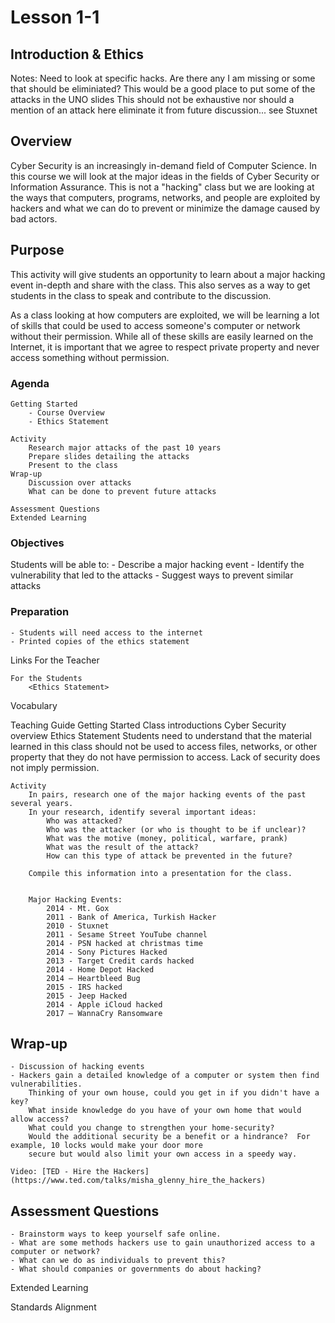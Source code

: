 # Lesson 1-1
## Introduction & Ethics

Notes:
	Need to look at specific hacks. 
		Are there any I am missing or some that should be eliminiated?
		This would be a good place to put some of the attacks in the UNO slides
		This should not be exhaustive nor should a mention of an attack here eliminate it from future discussion... see Stuxnet
	
## Overview
Cyber Security is an increasingly in-demand field of Computer Science. In this course we will look at the major ideas in the fields of Cyber Security or Information Assurance. This is not a "hacking" class but we are looking at the ways that computers, programs, networks, and people are exploited by hackers and what we can do to prevent or minimize the damage caused by bad actors.
	
	
## Purpose
This activity will give students an opportunity to learn about a major hacking event in-depth and share with the class. This also serves as a way to get students in the class to speak and contribute to the discussion.  
	
As a class looking at how computers are exploited, we will be learning a lot of skills that could be used to access someone's computer or network without their permission.  While all of these skills are easily learned on the Internet, it is important that we agree to respect private property and never access something without permission.
	
	
### Agenda
	
	Getting Started
		- Course Overview
		- Ethics Statement
		
	Activity
		Research major attacks of the past 10 years
		Prepare slides detailing the attacks
		Present to the class
	Wrap-up
		Discussion over attacks
		What can be done to prevent future attacks
		
	Assessment Questions
	Extended Learning
	
### Objectives
Students will be able to:
	- Describe a major hacking event
	- Identify the vulnerability that led to the attacks
	- Suggest ways to prevent similar attacks
	
### Preparation
	- Students will need access to the internet
	- Printed copies of the ethics statement
	
Links
	For the Teacher
	
	For the Students
		<Ethics Statement>
	
Vocabulary

Teaching Guide
	Getting Started
		Class introductions
		Cyber Security overview
		Ethics Statement
			Students need to understand that the material learned in this class 
			should not be used to access files, networks, or other property that they 
			do not have permission to access.  Lack of security does not imply permission.
			
	Activity
		In pairs, research one of the major hacking events of the past several years.
		In your research, identify several important ideas:
			Who was attacked?
			Who was the attacker (or who is thought to be if unclear)?
			What was the motive (money, political, warfare, prank)
			What was the result of the attack?
			How can this type of attack be prevented in the future?
			
		Compile this information into a presentation for the class.
	
	
		Major Hacking Events:
			2014 - Mt. Gox
			2011 - Bank of America, Turkish Hacker
			2010 - Stuxnet
			2011 - Sesame Street YouTube channel
			2014 - PSN hacked at christmas time
			2014 - Sony Pictures Hacked
			2013 - Target Credit cards hacked
			2014 - Home Depot Hacked
			2014 – Heartbleed Bug
			2015 - IRS hacked
			2015 - Jeep Hacked
			2014 - Apple iCloud hacked
			2017 – WannaCry Ransomware

## Wrap-up
	- Discussion of hacking events
	- Hackers gain a detailed knowledge of a computer or system then find  vulnerabilities.  
		Thinking of your own house, could you get in if you didn't have a key?
		What inside knowledge do you have of your own home that would allow access?  
		What could you change to strengthen your home-security?
		Would the additional security be a benefit or a hindrance?  For example, 10 locks would make your door more
		secure but would also limit your own access in a speedy way.
	
	Video: [TED - Hire the Hackers](https://www.ted.com/talks/misha_glenny_hire_the_hackers)
	
## Assessment Questions
	- Brainstorm ways to keep yourself safe online.
	- What are some methods hackers use to gain unauthorized access to a computer or network?
	- What can we do as individuals to prevent this?
	- What should companies or governments do about hacking?

Extended Learning

Standards Alignment
